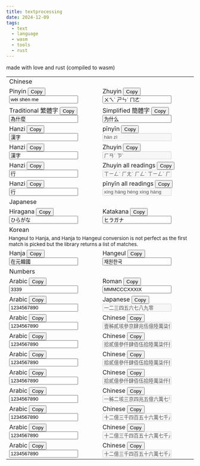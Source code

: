 ```yaml
---
title: textprocessing
date: 2024-12-09
tags:
  - text
  - language
  - wasm
  - tools
  - rust
---
```


made with love and rust (compiled to wasm)

<script src="./textprocessing/bootstrap.js"></script>
<link href="./textprocessing.css" rel="stylesheet" type="text/css">
<table>
  <tbody>
    <tr>
      <td colspan="2">
        Chinese
      </td>
    </tr>
    <tr>
      <td>
        Pinyin 
        <button onclick="copyToClipboard('left0')">Copy</button>
        <input id="left0" oninput="transformLeftToRight(0)" value="wèi shén me">
      </td>
      <td>
        Zhuyin 
        <button onclick="copyToClipboard('right0')">Copy</button>
        <input id="right0" oninput="transformRightToLeft(0)" value="ㄨㄟˋ ㄕㄣˊ ㄇㄜ˙">
      </td>
    </tr>
    <tr>
      <td>
        Traditional 繁體字
        <button onclick="copyToClipboard('left1')">Copy</button>
        <input id="left1" oninput="transformLeftToRight(1)" value="為什麼">
      </td>
      <td>
        Simplified 簡體字
        <button onclick="copyToClipboard('right1')">Copy</button>
        <input id="right1" oninput="transformRightToLeft(1)" value="为什么">
      </td>
    </tr>
    <tr>
      <td>
        Hanzi
        <button onclick="copyToClipboard('left4')">Copy</button>
        <input id="left4" oninput="transformLeftToRight(4)" value="漢字">
      </td>
      <td>
        pīnyīn
        <button onclick="copyToClipboard('right4')">Copy</button>
        <input id="right4" oninput="transformRightToLeft(4)" value="hàn zì" disabled>
      </td>
    </tr>
    <tr>
      <td>
        Hanzi
        <button onclick="copyToClipboard('left8')">Copy</button>
        <input id="left8" oninput="transformLeftToRight(8)" value="漢字">
      </td>
      <td>
        Zhuyin
        <button onclick="copyToClipboard('right8')">Copy</button>
        <input id="right8" oninput="transformRightToLeft(8)" value="ㄏㄢˋ ㄗˋ" disabled>
      </td>
    </tr>
    <tr>
      <td>
        Hanzi
        <button onclick="copyToClipboard('left9')">Copy</button>
        <input id="left9" oninput="transformLeftToRight(9)" value="行">
      </td>
      <td>
        Zhuyin all readings
        <button onclick="copyToClipboard('right9')">Copy</button>
        <input id="right9" oninput="transformRightToLeft(9)" value="ㄒㄧㄥˊ ㄏㄤˊ ㄏㄥˊ ㄒㄧㄥˋ ㄏㄤˋ" disabled>
      </td>
    </tr>
    <tr>
      <td>
        Hanzi
        <button onclick="copyToClipboard('left5')">Copy</button>
        <input id="left5" oninput="transformLeftToRight(5)" value="行">
      </td>
      <td>
        pīnyīn all readings
        <button onclick="copyToClipboard('right5')">Copy</button>
        <input id="right5" oninput="transformRightToLeft(5)" value="xíng háng héng xìng hàng" disabled>
      </td>
    </tr> 
    <tr>
      <td colspan="2">
        Japanese
      </td>
    </tr>
    <tr>
      <td>
        Hiragana 
        <button onclick="copyToClipboard('left2')">Copy</button>
        <input id="left2" oninput="transformLeftToRight(2)" value="ひらがな">
      </td>
      <td>
        Katakana 
        <button onclick="copyToClipboard('right2')">Copy</button>
        <input id="right2" oninput="transformRightToLeft(2)" value="ヒラガナ">
      </td>
    </tr>
    <tr>
      <td colspan="2">
        Korean
      </td>
    </tr>
    <tr>
      <td colspan="2" style="font-size: smaller;">
        Hangeul to Hanja, and Hanja to Hangeul conversion is not perfect as the first match is picked but the library returns a list of matches.
      </td>
    </tr>    
    <tr>
      <td>
        Hanja
        <button onclick="copyToClipboard('left3')">Copy</button>
        <input id="left3" oninput="transformLeftToRight(3)" value="在元韓國">
      </td>
      <td>
        Hangeul 
        <button onclick="copyToClipboard('right3')">Copy</button>
        <input id="right3" oninput="transformRightToLeft(3)" value="재원한국">
      </td>
    </tr>
    <tr>
      <td colespan="2">
        Numbers
      </td>
    </tr>
    <tr>
      <td>
        Arabic
        <button onclick="copyToClipboard('left7')">Copy</button>
        <input id="left7" oninput="transformLeftToRight(7)" value="3339">
      </td>
      <td>
        Roman
        <button onclick="copyToClipboard('right7')">Copy</button>
        <input id="right7" oninput="transformRightToLeft(7)" value="MMMCCCXXXIX">
      </td>
    </tr>
    <tr>
      <td>
        Arabic
        <button onclick="copyToClipboard('left18')">Copy</button>
        <input id="left18" oninput="transformLeftToRight(18)" value="1234567890">
      </td>
      <td>
        Japanese
        <button onclick="copyToClipboard('right18')">Copy</button>
        <input id="right18" oninput="transformRightToLeft(18)" value="一二三四五六七八九零" disabled>
      </td>
    </tr>
    <tr>
      <td>
        Arabic
        <button onclick="copyToClipboard('left10')">Copy</button>
        <input id="left10" oninput="transformLeftToRight(10)" value="1234567890">
      </td>
      <td>
        Chinese
        <button onclick="copyToClipboard('right10')">Copy</button>
        <input id="right10" oninput="transformRightToLeft(10)" value="壹秭貳垓參京肆兆伍億陸萬柒仟捌佰玖拾" disabled>
      </td>
    </tr>
    <tr>
      <td>
        Arabic
        <button onclick="copyToClipboard('left11')">Copy</button>
        <input id="left11" oninput="transformLeftToRight(11)" value="1234567890">
      </td>
      <td>
        Chinese
        <button onclick="copyToClipboard('right11')">Copy</button>
        <input id="right11" oninput="transformRightToLeft(11)" value="拾貳億參仟肆佰伍拾陸萬柒仟捌佰玖拾" disabled>
      </td>
    </tr>
    <tr>
      <td>
        Arabic
        <button onclick="copyToClipboard('left12')">Copy</button>
        <input id="left12" oninput="transformLeftToRight(12)" value="1234567890">
      </td>
      <td>
        Chinese
        <button onclick="copyToClipboard('right12')">Copy</button>
        <input id="right12" oninput="transformRightToLeft(12)" value="拾貳億參仟肆佰伍拾陸萬柒仟捌佰玖拾" disabled>
      </td>
    </tr>
    <tr>
      <td>
        Arabic
        <button onclick="copyToClipboard('left13')">Copy</button>
        <input id="left13" oninput="transformLeftToRight(13)" value="1234567890">
      </td>
      <td>
        Chinese
        <button onclick="copyToClipboard('right13')">Copy</button>
        <input id="right13" oninput="transformRightToLeft(13)" value="拾貳億參仟肆佰伍拾陸萬柒仟捌佰玖拾" disabled>
      </td>
    </tr>
    <tr>
      <td>
        Arabic
        <button onclick="copyToClipboard('left14')">Copy</button>
        <input id="left14" oninput="transformLeftToRight(14)" value="1234567890">
      </td>
      <td>
        Chinese
        <button onclick="copyToClipboard('right14')">Copy</button>
        <input id="right14" oninput="transformRightToLeft(14)" value="一秭二垓三京四兆五億六萬七千八百九十" disabled>
      </td>
    </tr>
    <tr>
      <td>
        Arabic
        <button onclick="copyToClipboard('left15')">Copy</button>
        <input id="left15" oninput="transformLeftToRight(15)" value="1234567890">
      </td>
      <td>
        Chinese
        <button onclick="copyToClipboard('right15')">Copy</button>
        <input id="right15" oninput="transformRightToLeft(15)" value="十二億三千四百五十六萬七千八百九十" disabled>
      </td>
    </tr>
    <tr>
      <td>
        Arabic
        <button onclick="copyToClipboard('left16')">Copy</button>
        <input id="left16" oninput="transformLeftToRight(16)" value="1234567890">
      </td>
      <td>
        Chinese
        <button onclick="copyToClipboard('right16')">Copy</button>
        <input id="right16" oninput="transformRightToLeft(16)" value="十二億三千四百五十六萬七千八百九十" disabled>
      </td>
    </tr>
    <tr>
      <td>
        Arabic
        <button onclick="copyToClipboard('left17')">Copy</button>
        <input id="left17" oninput="transformLeftToRight(17)" value="1234567890">
      </td>
      <td>
        Chinese
        <button onclick="copyToClipboard('right17')">Copy</button>
        <input id="right17" oninput="transformRightToLeft(17)" value="十二億三千四百五十六萬七千八百九十" disabled>
      </td>
    </tr>
    <!-- <tr>
      <td>
        Hanja
        <button onclick="copyToClipboard('left6')">Copy</button>
        <input id="left6" oninput="transformLeftToRight(6)" value="我愛你">
      </td>
      <td>
        Hangeul 
        <button onclick="copyToClipboard('right6')">Copy</button>
        <input id="right6" oninput="transformRightToLeft(6)" value="아애니">
      </td>
    </tr> -->
  </tbody>
</table>
